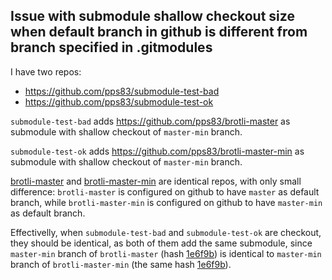 ## Issue with submodule shallow checkout size when default branch in github is different from branch specified in .gitmodules

I have two repos:
  - https://github.com/pps83/submodule-test-bad
  - https://github.com/pps83/submodule-test-ok

`submodule-test-bad` adds https://github.com/pps83/brotli-master as submodule with shallow checkout of `master-min` branch.

`submodule-test-ok` adds https://github.com/pps83/brotli-master-min as submodule with shallow checkout of `master-min` branch.

[brotli-master](https://github.com/pps83/brotli-master) and [brotli-master-min](https://github.com/pps83/brotli-master-min) are identical repos, with only small difference: `brotli-master` is configured on github to have `master` as default branch, while `brotli-master-min` is configured on github to have `master-min` as default branch.

Effectivelly, when `submodule-test-bad` and `submodule-test-ok` are checkout, they should be identical, as both of them add the same submodule, since `master-min` branch of `brotli-master` (hash [1e6f9b](https://github.com/pps83/brotli-master/commit/1e6f9b4b4c98f6f99ba9a860cbb982346631df80)) is identical to `master-min` branch of `brotli-master-min` (the same hash [1e6f9b](https://github.com/pps83/brotli-master-min/commit/1e6f9b4b4c98f6f99ba9a860cbb982346631df80)).
